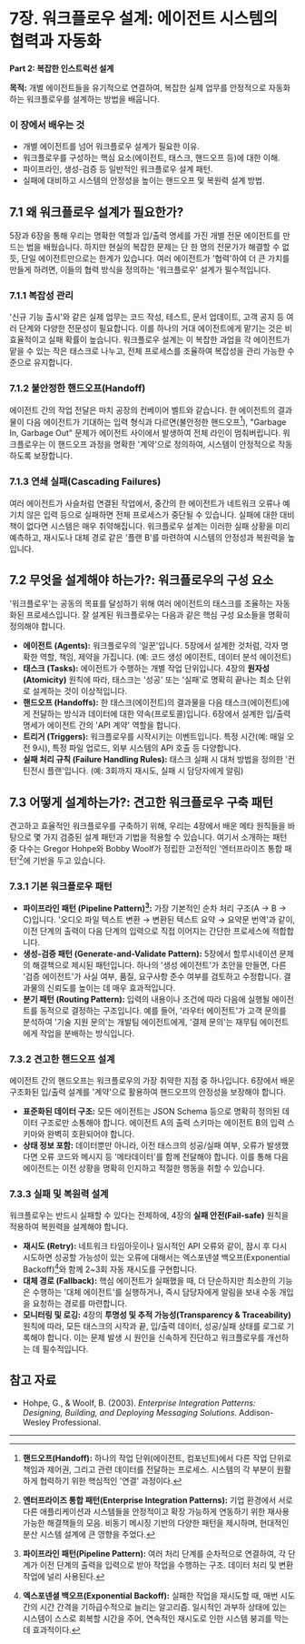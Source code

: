 # 7장. 워크플로우 설계: 에이전트 시스템의 협력과 자동화

**Part 2: 복잡한 인스트럭션 설계**

**목적:** 개별 에이전트들을 유기적으로 연결하여, 복잡한 실제 업무를 안정적으로 자동화하는 워크플로우를 설계하는 방법을 배웁니다.

### 이 장에서 배우는 것
- 개별 에이전트를 넘어 워크플로우 설계가 필요한 이유.
- 워크플로우를 구성하는 핵심 요소(에이전트, 태스크, 핸드오프 등)에 대한 이해.
- 파이프라인, 생성-검증 등 일반적인 워크플로우 설계 패턴.
- 실패에 대비하고 시스템의 안정성을 높이는 핸드오프 및 복원력 설계 방법.

## 7.1 왜 워크플로우 설계가 필요한가?

5장과 6장을 통해 우리는 명확한 역할과 입/출력 명세를 가진 개별 전문 에이전트를 만드는 법을 배웠습니다. 하지만 현실의 복잡한 문제는 단 한 명의 전문가가 해결할 수 없듯, 단일 에이전트만으로는 한계가 있습니다. 여러 에이전트가 '협력'하여 더 큰 가치를 만들게 하려면, 이들의 협력 방식을 정의하는 '워크플로우' 설계가 필수적입니다.

### 7.1.1 복잡성 관리

'신규 기능 출시'와 같은 실제 업무는 코드 작성, 테스트, 문서 업데이트, 고객 공지 등 여러 단계와 다양한 전문성이 필요합니다. 이를 하나의 거대 에이전트에게 맡기는 것은 비효율적이고 실패 확률이 높습니다. 워크플로우 설계는 이 복잡한 과업을 각 에이전트가 맡을 수 있는 작은 태스크로 나누고, 전체 프로세스를 조율하여 복잡성을 관리 가능한 수준으로 유지합니다.

### 7.1.2 불안정한 핸드오프(Handoff)

에이전트 간의 작업 전달은 마치 공장의 컨베이어 벨트와 같습니다. 한 에이전트의 결과물이 다음 에이전트가 기대하는 입력 형식과 다르면(불안정한 핸드오프[^1]), "Garbage In, Garbage Out" 문제가 에이전트 사이에서 발생하여 전체 라인이 멈춰버립니다. 워크플로우는 이 핸드오프 과정을 명확한 '계약'으로 정의하여, 시스템이 안정적으로 작동하도록 보장합니다.

### 7.1.3 연쇄 실패(Cascading Failures)

여러 에이전트가 사슬처럼 연결된 작업에서, 중간의 한 에이전트가 네트워크 오류나 예기치 않은 입력 등으로 실패하면 전체 프로세스가 중단될 수 있습니다. 실패에 대한 대비책이 없다면 시스템은 매우 취약해집니다. 워크플로우 설계는 이러한 실패 상황을 미리 예측하고, 재시도나 대체 경로 같은 '플랜 B'를 마련하여 시스템의 안정성과 복원력을 높입니다.

## 7.2 무엇을 설계해야 하는가?: 워크플로우의 구성 요소

'워크플로우'는 공동의 목표를 달성하기 위해 여러 에이전트의 태스크를 조율하는 자동화된 프로세스입니다. 잘 설계된 워크플로우는 다음과 같은 핵심 구성 요소들을 명확히 정의해야 합니다.

- **에이전트 (Agents):** 워크플로우의 '일꾼'입니다. 5장에서 설계한 것처럼, 각자 명확한 역할, 책임, 제약을 가집니다. (예: 코드 생성 에이전트, 데이터 분석 에이전트)
- **태스크 (Tasks):** 에이전트가 수행하는 개별 작업 단위입니다. 4장의 **원자성(Atomicity)** 원칙에 따라, 태스크는 '성공' 또는 '실패'로 명확히 끝나는 최소 단위로 설계하는 것이 이상적입니다.
- **핸드오프 (Handoffs):** 한 태스크(에이전트)의 결과물을 다음 태스크(에이전트)에게 전달하는 방식과 데이터에 대한 약속(프로토콜)입니다. 6장에서 설계한 입/출력 명세가 에이전트 간의 'API 계약' 역할을 합니다.
- **트리거 (Triggers):** 워크플로우를 시작시키는 이벤트입니다. 특정 시간(예: 매일 오전 9시), 특정 파일 업로드, 외부 시스템의 API 호출 등 다양합니다.
- **실패 처리 규칙 (Failure Handling Rules):** 태스크 실패 시 대처 방법을 정의한 '컨틴전시 플랜'입니다. (예: 3회까지 재시도, 실패 시 담당자에게 알림)

## 7.3 어떻게 설계하는가?: 견고한 워크플로우 구축 패턴

견고하고 효율적인 워크플로우를 구축하기 위해, 우리는 4장에서 배운 메타 원칙들을 바탕으로 몇 가지 검증된 설계 패턴과 기법을 적용할 수 있습니다. 여기서 소개하는 패턴 중 다수는 Gregor Hohpe와 Bobby Woolf가 정립한 고전적인 '엔터프라이즈 통합 패턴'[^2]에 기반을 두고 있습니다.

### 7.3.1 기본 워크플로우 패턴

- **파이프라인 패턴 (Pipeline Pattern)[^3]:** 가장 기본적인 순차 처리 구조(A → B → C)입니다. '오디오 파일 텍스트 변환 → 변환된 텍스트 요약 → 요약문 번역'과 같이, 이전 단계의 출력이 다음 단계의 입력으로 직접 이어지는 간단한 프로세스에 적합합니다.
- **생성-검증 패턴 (Generate-and-Validate Pattern):** 5장에서 할루시네이션 문제의 해결책으로 제시된 패턴입니다. 하나의 '생성 에이전트'가 초안을 만들면, 다른 '검증 에이전트'가 사실 여부, 품질, 요구사항 준수 여부를 검토하고 수정합니다. 결과물의 신뢰도를 높이는 데 매우 효과적입니다.
- **분기 패턴 (Routing Pattern):** 입력의 내용이나 조건에 따라 다음에 실행될 에이전트를 동적으로 결정하는 구조입니다. 예를 들어, '라우터 에이전트'가 고객 문의를 분석하여 '기술 지원 문의'는 개발팀 에이전트에게, '결제 문의'는 재무팀 에이전트에게 작업을 분배하는 방식입니다.

### 7.3.2 견고한 핸드오프 설계

에이전트 간의 핸드오프는 워크플로우의 가장 취약한 지점 중 하나입니다. 6장에서 배운 구조화된 입/출력 설계를 '계약'으로 활용하여 핸드오프의 안정성을 보장해야 합니다.

- **표준화된 데이터 구조:** 모든 에이전트는 JSON Schema 등으로 명확히 정의된 데이터 구조로만 소통해야 합니다. 에이전트 A의 출력 스키마는 에이전트 B의 입력 스키마와 완벽히 호환되어야 합니다.
- **상태 정보 포함:** 데이터뿐만 아니라, 이전 태스크의 성공/실패 여부, 오류가 발생했다면 오류 코드와 메시지 등 '메타데이터'를 함께 전달해야 합니다. 이를 통해 다음 에이전트는 이전 상황을 명확히 인지하고 적절한 행동을 취할 수 있습니다.

### 7.3.3 실패 및 복원력 설계

워크플로우는 반드시 실패할 수 있다는 전제하에, 4장의 **실패 안전(Fail-safe)** 원칙을 적용하여 복원력을 설계해야 합니다.

- **재시도 (Retry):** 네트워크 타임아웃이나 일시적인 API 오류와 같이, 잠시 후 다시 시도하면 성공할 가능성이 있는 오류에 대해서는 엑스포넨셜 백오프(Exponential Backoff)[^4]와 함께 2~3회 자동 재시도를 구현합니다.
- **대체 경로 (Fallback):** 핵심 에이전트가 실패했을 때, 더 단순하지만 최소한의 기능은 수행하는 '대체 에이전트'를 실행하거나, 즉시 담당자에게 알림을 보내 수동 개입을 요청하는 경로를 마련합니다.
- **모니터링 및 로깅:** 4장의 **투명성 및 추적 가능성(Transparency & Traceability)** 원칙에 따라, 모든 태스크의 시작과 끝, 입/출력 데이터, 성공/실패 상태를 로그로 기록해야 합니다. 이는 문제 발생 시 원인을 신속하게 진단하고 워크플로우를 개선하는 데 필수적입니다.

## 참고 자료

- Hohpe, G., & Woolf, B. (2003). *Enterprise Integration Patterns: Designing, Building, and Deploying Messaging Solutions*. Addison-Wesley Professional.

---

[^1]: **핸드오프(Handoff):** 하나의 작업 단위(에이전트, 컴포넌트)에서 다른 작업 단위로 책임과 제어권, 그리고 관련 데이터를 전달하는 프로세스. 시스템의 각 부분이 원활하게 협력하기 위한 핵심적인 '연결' 과정이다.

[^2]: **엔터프라이즈 통합 패턴(Enterprise Integration Patterns):** 기업 환경에서 서로 다른 애플리케이션과 시스템들을 안정적이고 확장 가능하게 연동하기 위한 재사용 가능한 해결책들의 모음. 비동기 메시징 기반의 다양한 패턴을 제시하며, 현대적인 분산 시스템 설계에 큰 영향을 주었다.

[^3]: **파이프라인 패턴(Pipeline Pattern):** 여러 처리 단계를 순차적으로 연결하여, 각 단계가 이전 단계의 출력을 입력으로 받아 작업을 수행하는 구조. 데이터 처리 및 변환 작업에 널리 사용된다.

[^4]: **엑스포넨셜 백오프(Exponential Backoff):** 실패한 작업을 재시도할 때, 매번 시도 간의 시간 간격을 기하급수적으로 늘리는 알고리즘. 일시적인 과부하 상태에 있는 시스템이 스스로 회복할 시간을 주어, 연속적인 재시도로 인한 시스템 붕괴를 막는 데 효과적이다.